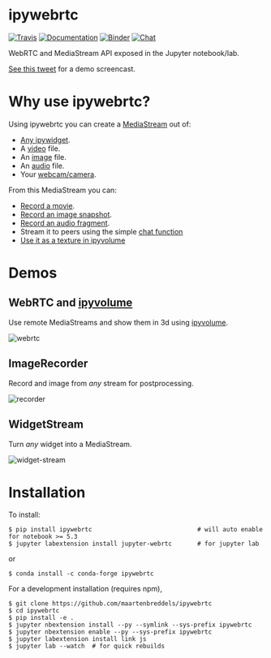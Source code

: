 # ipywebrtc

[![Travis](https://travis-ci.org/maartenbreddels/ipywebrtc.svg?branch=master)](https://travis-ci.org/maartenbreddels/ipywebrtc)
[![Documentation](https://readthedocs.org/projects/ipywebrtc/badge/?version=latest)](https://ipywebrtc.readthedocs.io/en/latest/)
[![Binder](https://mybinder.org/badge.svg)](https://mybinder.org/v2/gh/maartenbreddels/ipywebrtc/master?filepath=docs/source)
[![Chat](https://badges.gitter.im/Join%20Chat.svg)](https://gitter.im/jupyter-widgets/Lobby)

WebRTC and MediaStream API exposed in the Jupyter notebook/lab.

[See this tweet](https://twitter.com/maartenbreddels/status/1027995865024262144>) for a demo screencast.


# Why use ipywebrtc?

Using ipywebrtc you can create a [MediaStream](api.html#ipywebrtc.webrtc.MediaStream) out of:
 * [Any ipywidget](https://ipywebrtc.readthedocs.io/en/latest/api.html#ipywebrtc.webrtc.WidgetStream).
 * A [video](https://ipywebrtc.readthedocs.io/en/latest/api.html#ipywebrtc.webrtc.VideoStream) file.
 * An [image](https://ipywebrtc.readthedocs.io/en/latest/api.html#ipywebrtc.webrtc.ImageStream) file.
 * An [audio](https://ipywebrtc.readthedocs.io/en/latest/api.html#ipywebrtc.webrtc.AudioStream) file.
 * Your [webcam/camera](https://ipywebrtc.readthedocs.io/en/latest/api.html#ipywebrtc.webrtc.CameraStream).

From this MediaStream you can:

 * [Record a movie](https://ipywebrtc.readthedocs.io/en/latest/api.html#ipywebrtc.webrtc.VideoRecorder).
 * [Record an image snapshot](https://ipywebrtc.readthedocs.io/en/latest/api.html#ipywebrtc.webrtc.ImageRecorder).
 * [Record an audio fragment](https://ipywebrtc.readthedocs.io/en/latest/api.html#ipywebrtc.webrtc.AudioRecorder).
 * Stream it to peers using the simple [chat function](https://ipywebrtc.readthedocs.io/en/latest/api.html#ipywebrtc.chat)
 * [Use it as a texture in ipyvolume](https://twitter.com/maartenbreddels/status/894983501996584961) 


# Demos

## WebRTC and [ipyvolume](https://github.com/maartenbreddels/ipyvolume/)
Use remote MediaStreams and show them in 3d using [ipyvolume](https://github.com/maartenbreddels/ipyvolume/).

![webrtc](https://user-images.githubusercontent.com/1765949/43977008-03dbfac0-9ce3-11e8-9bb9-4a5f8f2cc79a.gif)

## ImageRecorder

Record and image from *any* stream for postprocessing.

![recorder](https://user-images.githubusercontent.com/1765949/43978560-fe0bf500-9ce7-11e8-81b9-9d30d26d7492.gif)

## WidgetStream

Turn *any* widget into a MediaStream.

![widget-stream](https://user-images.githubusercontent.com/1765949/43977992-1668d534-9ce6-11e8-8fab-783105476e98.gif)

# Installation


To install:

```
$ pip install ipywebrtc                             # will auto enable for notebook >= 5.3
$ jupyter labextension install jupyter-webrtc       # for jupyter lab
```
or
```
$ conda install -c conda-forge ipywebrtc
```

For a development installation (requires npm),

```
$ git clone https://github.com/maartenbreddels/ipywebrtc
$ cd ipywebrtc
$ pip install -e .
$ jupyter nbextension install --py --symlink --sys-prefix ipywebrtc
$ jupyter nbextension enable --py --sys-prefix ipywebrtc
$ jupyter labextension install link js
$ jupyter lab --watch  # for quick rebuilds
```
